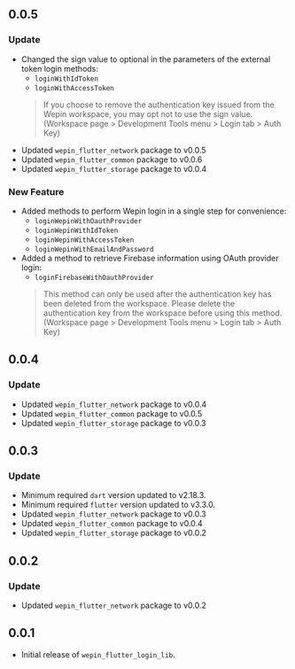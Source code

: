 ## 0.0.5

### Update
 - Changed the sign value to optional in the parameters of the external token login methods:
   - `loginWithIdToken`
   - `loginWithAccessToken` 
    > If you choose to remove the authentication key issued from the Wepin workspace, you may opt not to use the sign value.
    > (Workspace page > Development Tools menu > Login tab > Auth Key)
 - Updated `wepin_flutter_network` package to v0.0.5
 - Updated `wepin_flutter_common` package to v0.0.6
 - Updated `wepin_flutter_storage` package to v0.0.4

### New Feature
 - Added methods to perform Wepin login in a single step for convenience:
   - `loginWepinWithOauthProvider`
   - `loginWepinWithIdToken`
   - `loginWepinWithAccessToken`
   - `loginWepinWithEmailAndPassword`
 - Added a method to retrieve Firebase information using OAuth provider login:
   - `loginFirebaseWithOauthProvider`
    > This method can only be used after the authentication key has been deleted from the workspace.
    > Please delete the authentication key from the workspace before using this method.
    > (Workspace page > Development Tools menu > Login tab > Auth Key)

## 0.0.4

### Update
  - Updated `wepin_flutter_network` package to v0.0.4
  - Updated `wepin_flutter_common` package to v0.0.5
  - Updated `wepin_flutter_storage` package to v0.0.3

## 0.0.3

### Update
  - Minimum required `dart` version updated to v2.18.3.
  - Minimum required `flutter` version updated to v3.3.0.
  - Updated `wepin_flutter_network` package to v0.0.3
  - Updated `wepin_flutter_common` package to v0.0.4
  - Updated `wepin_flutter_storage` package to v0.0.2

## 0.0.2

### Update
  - Updated `wepin_flutter_network` package to v0.0.2 


## 0.0.1

- Initial release of `wepin_flutter_login_lib`.
